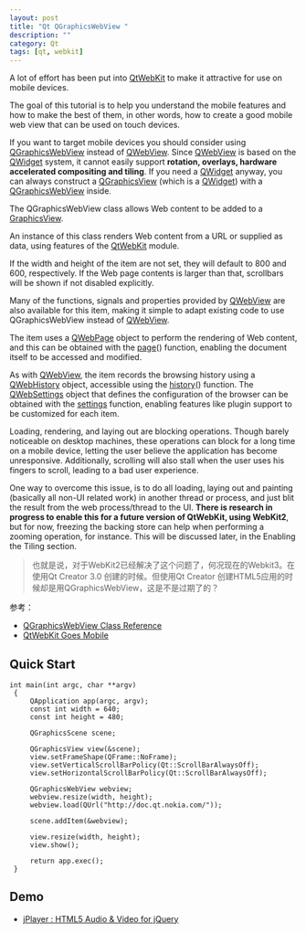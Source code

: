 ```yaml
---
layout: post
title: "Qt QGraphicsWebView "
description: ""
category: Qt
tags: [qt, webkit]
--- 
```


A lot of effort has been put into [QtWebKit](http://qt-project.org/doc/qt-4.8/qtwebkit.html) to make it attractive for use on mobile devices.

The goal of this tutorial is to help you understand the mobile features and how to make the best of them, in other words, how to create a good mobile web view that can be used on touch devices.

If you want to target mobile devices you should consider using [QGraphicsWebView](http://qt-project.org/doc/qt-4.8/qgraphicswebview.html) instead of [QWebView](http://qt-project.org/doc/qt-4.8/qwebview.html). Since [QWebView](http://qt-project.org/doc/qt-4.8/qwebview.html) is based on the [QWidget](http://qt-project.org/doc/qt-4.8/qwidget.html) system, it cannot easily support __rotation, overlays, hardware accelerated compositing and tiling__. If you need a [QWidget](http://qt-project.org/doc/qt-4.8/qwidget.html) anyway, you can always construct a [QGraphicsView](http://qt-project.org/doc/qt-4.8/qgraphicsview.html) (which is a [QWidget](http://qt-project.org/doc/qt-4.8/qwidget.html)) with a [QGraphicsWebView](http://qt-project.org/doc/qt-4.8/qgraphicswebview.html) inside.

<!--more-->

The QGraphicsWebView class allows Web content to be added to a [GraphicsView](http://qt-project.org/doc/qt-4.8/graphicsview.html#graphicsview).

An instance of this class renders Web content from a URL or supplied as data, using features of the [QtWebKit](http://qt-project.org/doc/qt-4.8/qtwebkit.html) module.

If the width and height of the item are not set, they will default to 800 and 600, respectively. If the Web page contents is larger than that, scrollbars will be shown if not disabled explicitly.

Many of the functions, signals and properties provided by [QWebView](http://qt-project.org/doc/qt-4.8/qwebview.html) are also available for this item, making it simple to adapt existing code to use QGraphicsWebView instead of [QWebView](qwebview.html).

The item uses a [QWebPage](http://qt-project.org/doc/qt-4.8/qwebpage.html) object to perform the rendering of Web content, and this can be obtained with the [page](qgraphicswebview.html#page)() function, enabling the document itself to be accessed and modified.

As with [QWebView](http://qt-project.org/doc/qt-4.8/qwebview.html), the item records the browsing history using a [QWebHistory](http://qt-project.org/doc/qt-4.8/qwebhistory.html) object, accessible using the [history](http://qt-project.org/doc/qt-4.8/qgraphicswebview.html#history)() function. The [QWebSettings](http://qt-project.org/doc/qt-4.8/qwebsettings.html) object that defines the configuration of the browser can be obtained with the [settings](http://qt-project.org/doc/qt-4.8/qgraphicswebview.html#settings) function, enabling features like plugin support to be customized for each item.

Loading, rendering, and laying out are blocking operations. Though barely noticeable on desktop machines, these operations can block for a long time on a mobile device, letting the user believe the application has become unresponsive. Additionally, scrolling will also stall when the user uses his fingers to scroll, leading to a bad user experience.

One way to overcome this issue, is to do all loading, laying out and painting (basically all non-UI related work) in another thread or process, and just blit the result from the web process/thread to the UI. __There is research in progress to enable this for a future version of QtWebKit, using WebKit2__, but for now, freezing the backing store can help when performing a zooming operation, for instance. This will be discussed later, in the Enabling the Tiling section.

> 也就是说，对于WebKit2已经解决了这个问题了，何况现在的Webkit3。在使用Qt Creator 3.0 创建的时候。但使用Qt Creator 创建HTML5应用的时候却是用QGraphicsWebView，这是不是过期了的？

参考：

- [QGraphicsWebView Class Reference](http://qt-project.org/doc/qt-4.8/qgraphicswebview.html#details)
- [QtWebKit Goes Mobile](http://qt-project.org/doc/qt-4.8/qtwebkit-goes-mobile.html)

## Quick Start

	int main(int argc, char **argv)
	 {
	     QApplication app(argc, argv);
	     const int width = 640;
	     const int height = 480;

	     QGraphicsScene scene;

	     QGraphicsView view(&scene);
	     view.setFrameShape(QFrame::NoFrame);
	     view.setVerticalScrollBarPolicy(Qt::ScrollBarAlwaysOff);
	     view.setHorizontalScrollBarPolicy(Qt::ScrollBarAlwaysOff);

	     QGraphicsWebView webview;
	     webview.resize(width, height);
	     webview.load(QUrl("http://doc.qt.nokia.com/"));

	     scene.addItem(&webview);

	     view.resize(width, height);
	     view.show();

	     return app.exec();
	 }

## Demo

- [jPlayer : HTML5 Audio & Video for jQuery](http://www.jplayer.org/)